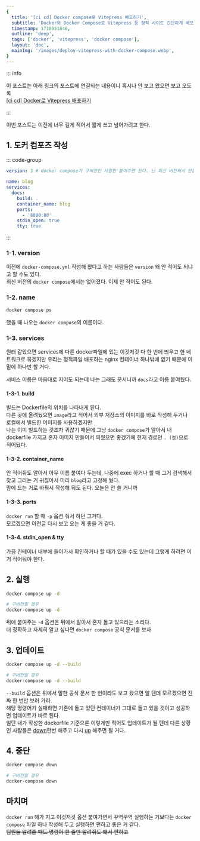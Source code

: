 ```yaml
---
{
  title: '[ci cd] Docker compose로 Vitepress 배포하기',
  subtitle: 'Docker와 Docker Compose로 Vitepress 등 정적 사이트 간단하게 배포하기',
  timestamp: 1718951846,
  outline: 'deep',
  tags: ['docker', 'vitepress', 'docker compose'],
  layout: 'doc',
  mainImg: '/images/deploy-vitepress-with-docker-compose.webp',
}
---
```


::: info

이 포스트는 아래 링크의 포스트에 연결되는 내용이니 혹시나 안 보고 왔으면 보고 오도록  
[[ci cd] Docker로 Vitepress 배포하기](/posts/deploy-vitepress-with-docker.md)

:::

이번 포스트는 이전에 너무 길게 적어서 짧게 쓰고 넘어가려고 한다.

## 1. 도커 컴포즈 작성

::: code-group

```yml [docker-compose.yml]
version: 3 # docker compose가 구버전인 사람만 붙여주면 된다. 난 최신 버전써서 안붙여도 된다.

name: blog
services:
  docs:
    build: .
    container_name: blog
    ports:
      - '8080:80'
    stdin_open: true
    tty: true
```

:::

### 1-1. version

이전에 `docker-compose.yml` 작성해 봤다고 하는 사람들은 `version` 왜 안 적어도 되냐고 할 수도 있다.  
최신 버전의 `docker compose`에서는 없어졌다. 이제 안 적어도 된다.

### 1-2. name

```bash
docker compose ps
```

했을 때 나오는 `docker compose`의 이름이다.

### 1-3. services

원래 같았으면 services에 다른 docker파일에 있는 이것저것 다 한 번에 띄우고 한 네트워크로 묶겠지만 우리는 정적파일 배포하는 nginx 컨테이너 하나밖에 없기 때문에 이 밑에 하나만 할 거다.

서비스 이름은 마음대로 지어도 되는데 나는 그래도 문서니까 `docs`라고 이름 붙여뒀다.

#### 1-3-1. build

빌드는 Dockerfile의 위치를 나타내게 된다.  
다른 곳에 올려뒀으면 `image`라고 적어서 외부 저장소의 이미지를 바로 작성해 두거나 로컬에서 빌드한 이미지를 사용하겠지만  
나는 이미 빌드하는 것조차 귀찮기 때문에 그냥 `docker compose`가 알아서 내 dockerfile 가지고 혼자 이미지 만들어서 띄웠으면 좋겠기에 현재 경로인 `. (점)`으로 적어뒀다.

#### 1-3-2. container_name

안 적어줘도 알아서 아무 이름 붙여다 두는데, 나중에 exec 하거나 할 때 그거 검색해서 찾고 그러는 거 귀찮아서 미리 `blog`라고 고정해 뒀다.  
맘에 드는 거로 바꿔서 작성해 둬도 된다. 오늘은 안 쓸 거니까

#### 1-3-3. ports

`docker run` 할 때 `-p` 옵션 줘서 하던 그거다.  
모르겠으면 이전글 다시 보고 오는 게 좋을 거 같다.

#### 1-3-4. stdin_open & tty

가끔 컨테이너 내부에 들어가서 확인하거나 할 때가 있을 수도 있는데 그렇게 하려면 이거 적어둬야 한다.

## 2. 실행

```bash
docker compose up -d

# 구버전일 경우
docker-compose up -d
```

뒤에 붙여주는 `-d` 옵션은 뒤에서 알아서 혼자 돌고 있으라는 소리다.  
더 정확하고 자세히 알고 싶다면 `docker compose` 공식 문서를 보자

## 3. 업데이트

```bash
docker compose up -d --build

# 구버전일 경우
docker-compose up -d --build
```

`--build` 옵션은 위에서 말한 공식 문서 한 번이라도 보고 왔으면 알 텐데 모르겠으면 진짜 한 번만 보러 가라.  
해당 명령어가 실패하면 기존에 돌고 있던 컨테이너가 그대로 돌고 있을 것이고 성공하면 업데이트가 바로 된다.  
일단 내가 작성한 dockerfile 기준으론 이렇게만 적어도 업데이트가 될 텐데 다른 상황인 사람들은 [down](#_4-중단)한번 해주고 다시 [up](#_2-실행) 해주면 될 거다.

## 4. 중단

```bash
docker compose down

# 구버전일 경우
docker-compose down
```

## 마치며

`docker run` 해가 지고 이것저것 옵션 붙여가면서 꾸역꾸역 실행하는 거보다는 `docker compose` 파일 하나 작성해 두고 실행하면 편하고 좋은 거 같다.  
~~팀원들 알려줄 때도 명령어 한 줄만 알려줘도 돼서 편하고~~

